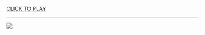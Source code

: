
<a href="https://premium76.site?title=unblocked_games_621&ref=13M">CLICK TO PLAY</a></h3>
<hr>

<a href="https://premium76.site?title=unblocked_games_621&ref=13M"><img src="https://clearcache.store/games.png"></a>


